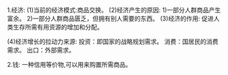 1.经济:
  (1)当前的经济模式:商品交换。
  (2)经济产生的原因:
    1)一部分人群商品产生富余。
    2)一部分人群商品匮乏，但拥有别人需要的东西。
  (3)经济的作用:
     促进人类生存所需有用资源的增加和分配。
     
  (4)经济增长的拉动力来源:
     投资：即国家的战略规划需求。
     消费：国居民的消费需求。
     出口：外部需求。

2.钱:
  一种信用等价物,可以用来购置所需商品。
  
